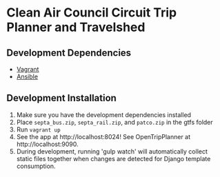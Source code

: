 Clean Air Council Circuit Trip Planner and Travelshed
=====================================================


Development Dependencies
------------------------

* [Vagrant](http://www.vagrantup.com)
* [Ansible](http://www.ansible.com)

Development Installation
------------------------

1. Make sure you have the development dependencies installed
2. Place `septa_bus.zip`, `septa_rail.zip`, and `patco.zip` in the gtfs folder
3. Run `vagrant up`
4. See the app at http://localhost:8024! See OpenTripPlanner at http://localhost:9090.
5. During development, running 'gulp watch' will automatically collect static files together when changes are detected for Django template consumption.
